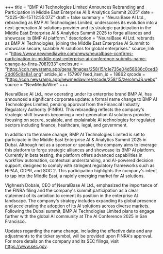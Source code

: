 +++
title = "BMP AI Technologies Limited Announces Rebranding and Participation in Middle East Enterprise AI & Analytics Summit 2025"
date = "2025-08-15T12:55:07Z"
draft = false
summary = "NeuralBase AI Ltd., rebranding as BMP AI Technologies Limited, underscores its evolution into a next-generation AI solutions provider and its strategic participation in the Middle East Enterprise AI & Analytics Summit 2025 to forge alliances and showcase its BMP AI platform."
description = "NeuralBase AI Ltd. rebrands as BMP AI Technologies, joining the Middle East Enterprise AI Summit to showcase secure, scalable AI solutions for global enterprises."
source_link = "https://www.newmediawire.com/news/neuralbase-confirms-participation-in-middle-east-enterprise-ai-conference-submits-name-change-to-finra-7081933"
enclosure = "https://cdn.newsramp.app/genai/images/258/15/c1e735e04d58636c0ced32dd05d9a8a1.png"
article_id = 157907
feed_item_id = 18862
qrcode = "https://cdn.newsramp.app/newmediawire/qrcode/258/15/zerohmJS.webp"
source = "NewMediaWire"
+++

<p>NeuralBase AI Ltd., now operating under its enterprise brand BMP AI, has announced a significant corporate update: a formal name change to BMP AI Technologies Limited, pending approval from the Financial Industry Regulatory Authority (FINRA). This rebranding reflects the company's strategic shift towards becoming a next-generation AI solutions provider, focusing on secure, scalable, and explainable AI technologies for regulated sectors including finance, healthcare, legal, and government.</p><p>In addition to the name change, BMP AI Technologies Limited is set to participate in the Middle East Enterprise AI & Analytics Summit 2025 in Dubai. Although not as a sponsor or speaker, the company aims to leverage this platform to forge strategic alliances and showcase its BMP AI platform. Currently in beta testing, the platform offers advanced capabilities in workflow automation, contextual understanding, and AI-powered decision support, designed to comply with stringent regulatory frameworks such as HIPAA, GDPR, and SOC 2. This participation highlights the company's intent to tap into the Middle East, a rapidly emerging market for AI solutions.</p><p>Vighnesh Dobale, CEO of NeuralBase AI Ltd., emphasized the importance of the FINRA filing and the company's summit participation as a clear statement of its ambition to cement its position in the enterprise AI landscape. The company's strategy includes expanding its global presence and accelerating the adoption of its AI solutions across diverse markets. Following the Dubai summit, BMP AI Technologies Limited plans to engage further with the global AI community at The AI Conference 2025 in San Francisco.</p><p>Updates regarding the name change, including the effective date and any adjustments to the ticker symbol, will be provided upon FINRA's approval. For more details on the company and its SEC filings, visit <a href='https://www.sec.gov' rel='nofollow' target='_blank'>https://www.sec.gov</a>.</p>